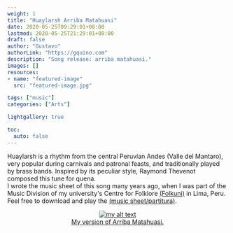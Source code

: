 ```yaml
---
weight: 1
title: "Huaylarsh Arriba Matahuasi"
date: 2020-05-25T09:29:01+08:00
lastmod: 2020-05-25T21:29:01+08:00
draft: false
author: "Gustavo"
authorLink: "https://gquino.com"
description: "Song release: arriba matahuasi."
images: []
resources:
- name: "featured-image"
  src: "featured-image.jpg"

tags: ["music"]
categories: ["Arts"]

lightgallery: true

toc:
  auto: false
---
```

Huaylarsh is a rhythm from the central Peruvian Andes (Valle del Mantaro), very popular during carnivals and patronal feasts, and traditionally played by brass bands. Inspired by its peculiar style, Raymond Thevenot composed this tune for quena. <br />
I wrote the music sheet of this song many years ago, when I was part of the Music Division of my university's Centre for Folklore <a href="https://www.facebook.com/folkunioficial/" target="_blank" rel="noopener norefferer">(Folkuni)</a> in Lima, Peru. Feel free to download and play the [(music sheet/partitura)]('Arriba-Matahuasi-GQ.pdf').



<a href="https://www.youtube.com/watch?v=6kM-fDa8S_Y" target="_blank" rel="noopener norefferer">
<figure align="center">
  <img src="../images/PostMatahuasi.png" alt="my alt text"/>
  <div align="center">My version of Arriba Matahuasi. </div>
</figure>
</a>
<br />
